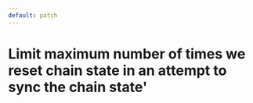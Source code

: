 ```yaml
---
default: patch
---
```


# Limit maximum number of times we reset chain state in an attempt to sync the chain state'
